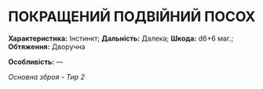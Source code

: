 ﻿# ПОКРАЩЕНИЙ ПОДВІЙНИЙ ПОСОХ

**Характеристика:** Інстинкт; **Дальність:** Далека; **Шкода:** d6+6 маг.; **Обтяження:** Дворучна

**Особливість:** —

*Основна зброя - Тир 2*